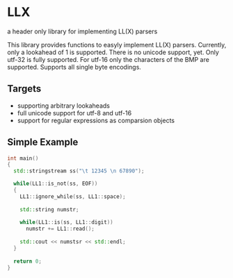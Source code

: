 # LLX
a header only library for implementing LL(X) parsers 

This library provides functions to easyly implement LL(X) parsers.
Currently, only a lookahead of 1 is supported.
There is no unicode support, yet. Only utf-32 is fully supported.
For utf-16 only the characters of the BMP are supported.
Supports all single byte encodings.

## Targets
- supporting arbitrary lookaheads
- full unicode support for utf-8 and utf-16
- support for regular expressions as comparsion objects

## Simple Example

```C++
int main()
{
  std::stringstream ss("\t 12345 \n 67890");

  while(LL1::is_not(ss, EOF))
  {
    LL1::ignore_while(ss, LL1::space);
    
    std::string numstr;
   
    while(LL1::is(ss, LL1::digit))
      numstr += LL1::read();
  
    std::cout << numstsr << std::endl;
  }
  
  return 0;
}
```

